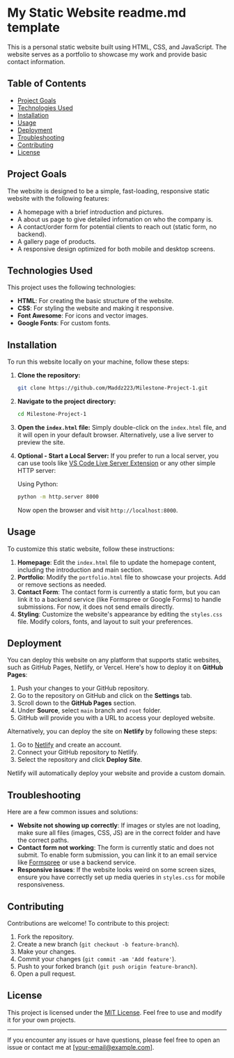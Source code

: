 # My Static Website readme.md template

This is a personal static website built using HTML, CSS, and JavaScript. The website serves as a portfolio to showcase my work and provide basic contact information.

## Table of Contents

- [Project Goals](#project-goals)
- [Technologies Used](#technologies-used)
- [Installation](#installation)
- [Usage](#usage)
- [Deployment](#deployment)
- [Troubleshooting](#troubleshooting)
- [Contributing](#contributing)
- [License](#license)

## Project Goals

The website is designed to be a simple, fast-loading, responsive static website with the following features:

- A homepage with a brief introduction and pictures.
- A about us page to give detailed infomation on who the company is.
- A contact/order form for potential clients to reach out (static form, no backend).
- A gallery page of products.
- A responsive design optimized for both mobile and desktop screens.

## Technologies Used

This project uses the following technologies:

- **HTML**: For creating the basic structure of the website.
- **CSS**: For styling the website and making it responsive.
- **Font Awesome**: For icons and vector images.
- **Google Fonts**: For custom fonts.

## Installation

To run this website locally on your machine, follow these steps:

1. **Clone the repository:**
   ```bash
   git clone https://github.com/Maddz223/Milestone-Project-1.git
   ```

2. **Navigate to the project directory:**
   ```bash
   cd Milestone-Project-1
   ```

3. **Open the `index.html` file:**
   Simply double-click on the `index.html` file, and it will open in your default browser. Alternatively, use a live server to preview the site.

4. **Optional - Start a Local Server:**
   If you prefer to run a local server, you can use tools like [VS Code Live Server Extension](https://marketplace.visualstudio.com/items?itemName=ritwickdey.LiveServer) or any other simple HTTP server:

   Using Python:
   ```bash
   python -m http.server 8000
   ```

   Now open the browser and visit `http://localhost:8000`.

## Usage

To customize this static website, follow these instructions:

1. **Homepage**: Edit the `index.html` file to update the homepage content, including the introduction and main section.
2. **Portfolio**: Modify the `portfolio.html` file to showcase your projects. Add or remove sections as needed.
3. **Contact Form**: The contact form is currently a static form, but you can link it to a backend service (like Formspree or Google Forms) to handle submissions. For now, it does not send emails directly.
4. **Styling**: Customize the website's appearance by editing the `styles.css` file. Modify colors, fonts, and layout to suit your preferences.

## Deployment

You can deploy this website on any platform that supports static websites, such as GitHub Pages, Netlify, or Vercel. Here's how to deploy it on **GitHub Pages**:

1. Push your changes to your GitHub repository.
2. Go to the repository on GitHub and click on the **Settings** tab.
3. Scroll down to the **GitHub Pages** section.
4. Under **Source**, select `main` branch and `root` folder.
5. GitHub will provide you with a URL to access your deployed website.

Alternatively, you can deploy the site on **Netlify** by following these steps:

1. Go to [Netlify](https://www.netlify.com/) and create an account.
2. Connect your GitHub repository to Netlify.
3. Select the repository and click **Deploy Site**.

Netlify will automatically deploy your website and provide a custom domain.

## Troubleshooting

Here are a few common issues and solutions:

- **Website not showing up correctly**: If images or styles are not loading, make sure all files (images, CSS, JS) are in the correct folder and have the correct paths.
- **Contact form not working**: The form is currently static and does not submit. To enable form submission, you can link it to an email service like [Formspree](https://formspree.io/) or use a backend service.
- **Responsive issues**: If the website looks weird on some screen sizes, ensure you have correctly set up media queries in `styles.css` for mobile responsiveness.

## Contributing

Contributions are welcome! To contribute to this project:

1. Fork the repository.
2. Create a new branch (`git checkout -b feature-branch`).
3. Make your changes.
4. Commit your changes (`git commit -am 'Add feature'`).
5. Push to your forked branch (`git push origin feature-branch`).
6. Open a pull request.

## License

This project is licensed under the [MIT License](LICENSE). Feel free to use and modify it for your own projects.

---

If you encounter any issues or have questions, please feel free to open an issue or contact me at [your-email@example.com].

